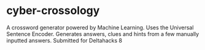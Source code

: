 # cyber-crossology
A crossword generator powered by Machine Learning. Uses the Universal Sentence Encoder. Generates answers, clues and hints from a few manually inputted answers. Submitted for Deltahacks 8
